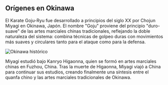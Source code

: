 ## Orígenes en Okinawa

El Karate Goju-Ryu fue desarrollado a principios del siglo XX por Chojun Miyagi en Okinawa, Japón. El nombre "Goju" proviene del principio "duro-suave" de las artes marciales chinas tradicionales, reflejando la doble naturaleza del sistema: combina técnicas de golpeo duras con movimientos más suaves y circulares tanto para el ataque como para la defensa.

![Okinawa histórico](https://images.unsplash.com/photo-1599232288126-22253d9ba3e2?q=80&w=1964&auto=format&fit=crop)

Miyagi estudió bajo Kanryo Higaonna, quien se formó en artes marciales chinas en Fuzhou, China. Tras la muerte de Higaonna, Miyagi viajó a China para continuar sus estudios, creando finalmente una síntesis entre el quanfa chino y las artes marciales tradicionales de Okinawa. 